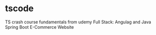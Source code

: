 # tscode

TS crash course fundamentals from udemy Full Stack: Angulag and Java Spring Boot E-Commerce Website
